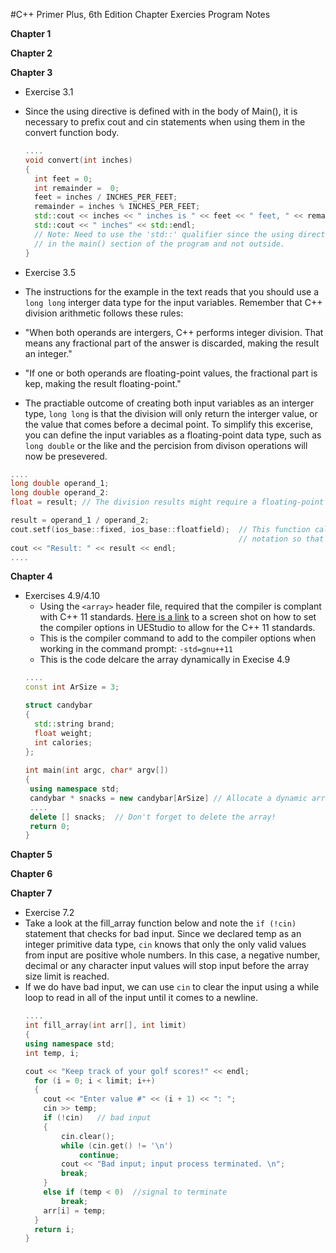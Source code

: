 #C++ Primer Plus, 6th Edition Chapter Exercies Program Notes

**Chapter 1**

**Chapter 2**

**Chapter 3**
- Exercise 3.1
 - Since the using directive is defined with in the body of Main(), it is necessary to prefix cout and cin statements when using them in the convert function body.
   
    ```C++
    ....
    void convert(int inches)
    {
	  int feet = 0;
	  int remainder =  0;
	  feet = inches / INCHES_PER_FEET;
	  remainder = inches % INCHES_PER_FEET;
	  std::cout << inches << " inches is " << feet << " feet, " << remainder;
	  std::cout << " inches" << std::endl;	
	  // Note: Need to use the 'std::' qualifier since the using directive is included
	  // in the main() section of the program and not outside.
    }
    ````
- Exercise 3.5
 - The instructions for the example in the text reads that you should use a `long long` interger data type for the input variables.  Remember that C++ division arithmetic follows these rules:
 - "When both operands are intergers, C++ performs integer division.  That means any fractional part of the answer is discarded, making the result an integer."
 - "If one or both operands are floating-point values, the fractional part is kep, making the result floating-point."
 - The practiable outcome of creating both input variables as an interger type, `long long` is that the division will only return the interger value, or the value that comes before a decimal point.  To simplify this excerise, you can define the input variables as a floating-point data type, such as `long double` or the like and the percision from divison operations will now be presevered.
  ```C++
  ....
  long double operand_1;
  long double operand_2:
  float = result; // The division results might require a floating-point type larger than float
  
  result = operand_1 / operand_2;
  cout.setf(ios_base::fixed, ios_base::floatfield);  // This function call setf() forces the output to stay in fixed-point
                                                     // notation so that you can better see the precision.
  cout << "Result: " << result << endl;
  ....
  ```
**Chapter 4**
- Exercises 4.9/4.10
  -  Using the `<array>` header file, required that the compiler is complant with C++ 11 standards.  [Here is a     link](https://github.com/catwomp1/cpp_primer/blob/master/images/cpp_11.png) to a screen shot on how to set the compiler options in UEStudio to allow for the C++ 11 standards.
  -  This is the compiler command to add to the compiler options when working in the command prompt: `-std=gnu++11`
  -  This is the code delcare the array dynamically in Execise 4.9
    ```C++
    ....
    const int ArSize = 3;

    struct candybar
    {
      std::string brand;
      float weight;
      int calories;
    };
      
    int main(int argc, char* argv[])
    {
     using namespace std;	
     candybar * snacks = new candybar[ArSize] // Allocate a dynamic array of type candybar structures
     ....
     delete [] snacks;  // Don't forget to delete the array!
     return 0; 
    }
     ````
     
**Chapter 5**

**Chapter 6**

**Chapter 7**
- Exercise 7.2
 - Take a look at the fill_array function below and note the `if (!cin)` statement that checks for bad input.  Since we declared temp as an integer primitive data type, `cin` knows that only the only valid values from input are positive whole numbers.  In this case, a negative number, decimal or any character input values will stop input before the array size limit is reached.
 - If we do have bad input, we can use `cin` to clear the input using a while loop to read in all of the input until it comes to a newline.
    ```C++
    ....
    int fill_array(int arr[], int limit)
    {
	using namespace std;
	int temp, i;
	
	cout << "Keep track of your golf scores!" << endl;
	  for (i = 0; i < limit; i++)
	  {
		cout << "Enter value #" << (i + 1) << ": ";
		cin >> temp;
		if (!cin)	// bad input
		{
			cin.clear();
			while (cin.get() != '\n')
				continue;
			cout << "Bad input; input process terminated. \n";
			break;
		}
		else if (temp < 0)	//signal to terminate
			break;
		arr[i] = temp;
	  }
      return i;
    }
    ````
